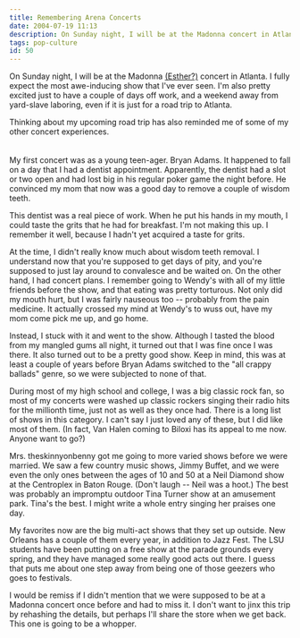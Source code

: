 ```yaml
---
title: Remembering Arena Concerts
date: 2004-07-19 11:13
description: On Sunday night, I will be at the Madonna concert in Atlanta.  I fully expect the most awe-inducing show that I've ever seen.  I'm also pretty excited just to have a couple of days off work, and a weekend away from yard-slave laboring, even if it is just for a road trip to Atlanta.
tags: pop-culture
id: 50
---
```

On Sunday night, I will be at the Madonna <a href="/x/madonna&esther.html" class="mainbox">(Esther?)</a> concert in Atlanta.  I fully expect the most awe-inducing show that I've ever seen.  I'm also pretty excited just to have a couple of days off work, and a weekend away from yard-slave laboring, even if it is just for a road trip to Atlanta.

Thinking about my upcoming road trip has also reminded me of some of my other concert experiences.  
<span class="spanEndPreview">&nbsp;</span><br /><br />My first concert was as a young teen-ager.  Bryan Adams.  It happened to fall on a day that I had a dentist appointment.  Apparently, the dentist had a slot or two open and had lost big in his regular poker game the night before.  He convinced my mom that now was a good day to remove a couple of wisdom teeth.

This dentist was a real piece of work.  When he put his hands in my mouth, I could taste the grits that he had for breakfast.  I'm not making this up.  I remember it well, because I hadn't yet acquired a taste for grits.

At the time, I didn't really know much about wisdom teeth removal.  I understand now that you're supposed to get days of pity, and you're supposed to just lay around to convalesce and be waited on.  On the other hand, I had concert plans.  I remember going to Wendy's with all of my little friends before the show, and that eating was pretty torturous.  Not only did my mouth hurt, but I was fairly nauseous too -- probably from the pain medicine.  It actually crossed my mind at Wendy's to wuss out, have my mom come pick me up, and go home.

Instead, I stuck with it and went to the show.  Although I tasted the blood from my mangled gums all night, it turned out that I was fine once I was there.  It also turned out to be a pretty good show.  Keep in mind, this was at least a couple of years before Bryan Adams switched to the "all crappy ballads" genre, so we were subjected to none of that.

During most of my high school and college, I was a big classic rock fan, so most of my concerts were washed up classic rockers singing their radio hits for the millionth time, just not as well as they once had.  There is a long list of shows in this category.  I can't say I just loved any of these, but I did like most of them.  (In fact, Van Halen coming to  Biloxi has its appeal to me now.  Anyone want to go?)

Mrs. theskinnyonbenny got me going to more varied shows before we were married.  We saw a few country music shows, Jimmy Buffet, and we were even the only ones between the ages of 10 and 50 at a Neil Diamond show at the Centroplex in Baton Rouge.  (Don't laugh -- Neil was a hoot.)  The best was probably an impromptu outdoor Tina Turner show at an amusement park.  Tina's the best.  I might write a whole entry singing her praises one day.

My favorites now are the big multi-act shows that they set up outside.  New Orleans has a couple of them every year, in addition to Jazz Fest.  The LSU students have been putting on a free show at the parade grounds every spring, and they have managed some really good acts out there.  I guess that puts me about one step away from being one of those geezers who goes to festivals.

I would be remiss if I didn't mention that we were supposed to be at a Madonna concert once before and had to miss it.  I don't want to jinx this trip by rehashing the details, but perhaps I'll share the store when we get back.  This one is going to be a whopper.

